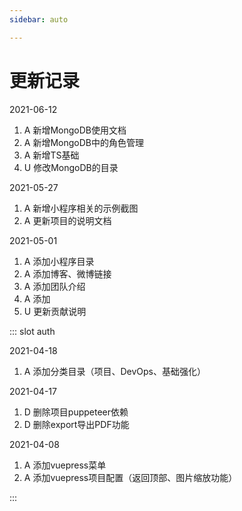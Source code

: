 ```yaml
---
sidebar: auto

---
```


# 更新记录

2021-06-12
1. A 新增MongoDB使用文档
2. A 新增MongoDB中的角色管理
3. A 新增TS基础
4. U 修改MongoDB的目录

2021-05-27
1. A 新增小程序相关的示例截图
2. A 更新项目的说明文档

2021-05-01
1. A 添加小程序目录
2. A 添加博客、微博链接
3. A 添加团队介绍
4. A 添加
5. U 更新贡献说明

::: slot auth

2021-04-18
1. A 添加分类目录（项目、DevOps、基础强化）

2021-04-17

1. D 删除项目puppeteer依赖
2. D 删除export导出PDF功能

2021-04-08

1. A 添加vuepress菜单
2. A 添加vuepress项目配置（返回顶部、图片缩放功能）

:::